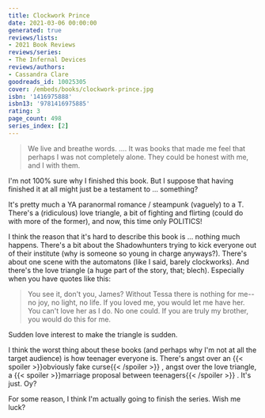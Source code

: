 ```yaml
---
title: Clockwork Prince
date: 2021-03-06 00:00:00
generated: true
reviews/lists:
- 2021 Book Reviews
reviews/series:
- The Infernal Devices
reviews/authors:
- Cassandra Clare
goodreads_id: 10025305
cover: /embeds/books/clockwork-prince.jpg
isbn: '1416975888'
isbn13: '9781416975885'
rating: 3
page_count: 498
series_index: [2]
---
```

> We live and breathe words. .... It was books that made me feel that perhaps I was not completely alone. They could be honest with me, and I with them.

I'm not 100% sure why I finished this book. But I suppose that having finished it at all might just be a testament to ... something?  

<!--more-->

It's pretty much a YA paranormal romance / steampunk (vaguely) to a T. There's a (ridiculous) love triangle, a bit of fighting and flirting (could do with more of the former), and now, this time only POLITICS!  

I think the reason that it's hard to describe this book is ... nothing much happens. There's a bit about the Shadowhunters trying to kick everyone out of their institute (why is someone so young in charge anyways?). There's about one scene with the automatons (like I said, barely clockworks). And there's the love triangle (a huge part of the story, that; blech). Especially when you have quotes like this:  

> You see it, don't you, James? Without Tessa there is nothing for me--no joy, no light, no life. If you loved me, you would let me have her. You can't love her as I do. No one could. If you are truly my brother, you would do this for me.

Sudden love interest to make the triangle is sudden.  

I think the worst thing about these books (and perhaps why I'm not at all the target audience) is how teenager everyone is. There's angst over an  {{< spoiler >}}obviously fake curse{{< /spoiler >}}  , angst over the love triangle, a  {{< spoiler >}}marriage proposal between teenagers{{< /spoiler >}}  . It's just. Oy?  

For some reason, I think I'm actually going to finish the series. Wish me luck?